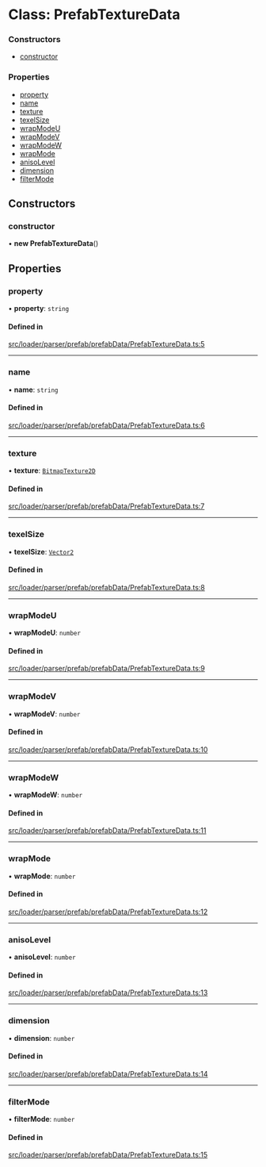 # Class: PrefabTextureData

### Constructors

- [constructor](PrefabTextureData.md#constructor)

### Properties

- [property](PrefabTextureData.md#property)
- [name](PrefabTextureData.md#name)
- [texture](PrefabTextureData.md#texture)
- [texelSize](PrefabTextureData.md#texelsize)
- [wrapModeU](PrefabTextureData.md#wrapmodeu)
- [wrapModeV](PrefabTextureData.md#wrapmodev)
- [wrapModeW](PrefabTextureData.md#wrapmodew)
- [wrapMode](PrefabTextureData.md#wrapmode)
- [anisoLevel](PrefabTextureData.md#anisolevel)
- [dimension](PrefabTextureData.md#dimension)
- [filterMode](PrefabTextureData.md#filtermode)

## Constructors

### constructor

• **new PrefabTextureData**()

## Properties

### property

• **property**: `string`

#### Defined in

[src/loader/parser/prefab/prefabData/PrefabTextureData.ts:5](https://github.com/Orillusion/orillusion/blob/main/src/loader/parser/prefab/prefabData/PrefabTextureData.ts#L5)

___

### name

• **name**: `string`

#### Defined in

[src/loader/parser/prefab/prefabData/PrefabTextureData.ts:6](https://github.com/Orillusion/orillusion/blob/main/src/loader/parser/prefab/prefabData/PrefabTextureData.ts#L6)

___

### texture

• **texture**: [`BitmapTexture2D`](BitmapTexture2D.md)

#### Defined in

[src/loader/parser/prefab/prefabData/PrefabTextureData.ts:7](https://github.com/Orillusion/orillusion/blob/main/src/loader/parser/prefab/prefabData/PrefabTextureData.ts#L7)

___

### texelSize

• **texelSize**: [`Vector2`](Vector2.md)

#### Defined in

[src/loader/parser/prefab/prefabData/PrefabTextureData.ts:8](https://github.com/Orillusion/orillusion/blob/main/src/loader/parser/prefab/prefabData/PrefabTextureData.ts#L8)

___

### wrapModeU

• **wrapModeU**: `number`

#### Defined in

[src/loader/parser/prefab/prefabData/PrefabTextureData.ts:9](https://github.com/Orillusion/orillusion/blob/main/src/loader/parser/prefab/prefabData/PrefabTextureData.ts#L9)

___

### wrapModeV

• **wrapModeV**: `number`

#### Defined in

[src/loader/parser/prefab/prefabData/PrefabTextureData.ts:10](https://github.com/Orillusion/orillusion/blob/main/src/loader/parser/prefab/prefabData/PrefabTextureData.ts#L10)

___

### wrapModeW

• **wrapModeW**: `number`

#### Defined in

[src/loader/parser/prefab/prefabData/PrefabTextureData.ts:11](https://github.com/Orillusion/orillusion/blob/main/src/loader/parser/prefab/prefabData/PrefabTextureData.ts#L11)

___

### wrapMode

• **wrapMode**: `number`

#### Defined in

[src/loader/parser/prefab/prefabData/PrefabTextureData.ts:12](https://github.com/Orillusion/orillusion/blob/main/src/loader/parser/prefab/prefabData/PrefabTextureData.ts#L12)

___

### anisoLevel

• **anisoLevel**: `number`

#### Defined in

[src/loader/parser/prefab/prefabData/PrefabTextureData.ts:13](https://github.com/Orillusion/orillusion/blob/main/src/loader/parser/prefab/prefabData/PrefabTextureData.ts#L13)

___

### dimension

• **dimension**: `number`

#### Defined in

[src/loader/parser/prefab/prefabData/PrefabTextureData.ts:14](https://github.com/Orillusion/orillusion/blob/main/src/loader/parser/prefab/prefabData/PrefabTextureData.ts#L14)

___

### filterMode

• **filterMode**: `number`

#### Defined in

[src/loader/parser/prefab/prefabData/PrefabTextureData.ts:15](https://github.com/Orillusion/orillusion/blob/main/src/loader/parser/prefab/prefabData/PrefabTextureData.ts#L15)

